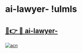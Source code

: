 # ai-lawyer- !ulmls

# <h2><a href="https://y0f7pt.esa.edu.pl?title=ai-lawyer-&ref=ulmls">🔗👉 🔴 ai-lawyer-</a></h2>

[![acn](https://github.com/user-attachments/assets/0f9c940e-d8b0-45ae-aac7-cd30a18b3e1c)](https://y0f7pt.esa.edu.pl?title=ai-lawyer-&ref=ulmls)

